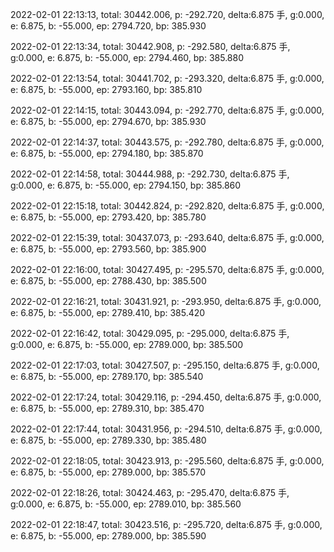 2022-02-01 22:13:13, total: 30442.006, p: -292.720, delta:6.875 手, g:0.000, e: 6.875, b: -55.000, ep: 2794.720, bp: 385.930

2022-02-01 22:13:34, total: 30442.908, p: -292.580, delta:6.875 手, g:0.000, e: 6.875, b: -55.000, ep: 2794.460, bp: 385.880

2022-02-01 22:13:54, total: 30441.702, p: -293.320, delta:6.875 手, g:0.000, e: 6.875, b: -55.000, ep: 2793.160, bp: 385.810

2022-02-01 22:14:15, total: 30443.094, p: -292.770, delta:6.875 手, g:0.000, e: 6.875, b: -55.000, ep: 2794.670, bp: 385.930

2022-02-01 22:14:37, total: 30443.575, p: -292.780, delta:6.875 手, g:0.000, e: 6.875, b: -55.000, ep: 2794.180, bp: 385.870

2022-02-01 22:14:58, total: 30444.988, p: -292.730, delta:6.875 手, g:0.000, e: 6.875, b: -55.000, ep: 2794.150, bp: 385.860

2022-02-01 22:15:18, total: 30442.824, p: -292.820, delta:6.875 手, g:0.000, e: 6.875, b: -55.000, ep: 2793.420, bp: 385.780

2022-02-01 22:15:39, total: 30437.073, p: -293.640, delta:6.875 手, g:0.000, e: 6.875, b: -55.000, ep: 2793.560, bp: 385.900

2022-02-01 22:16:00, total: 30427.495, p: -295.570, delta:6.875 手, g:0.000, e: 6.875, b: -55.000, ep: 2788.430, bp: 385.500

2022-02-01 22:16:21, total: 30431.921, p: -293.950, delta:6.875 手, g:0.000, e: 6.875, b: -55.000, ep: 2789.410, bp: 385.420

2022-02-01 22:16:42, total: 30429.095, p: -295.000, delta:6.875 手, g:0.000, e: 6.875, b: -55.000, ep: 2789.000, bp: 385.500

2022-02-01 22:17:03, total: 30427.507, p: -295.150, delta:6.875 手, g:0.000, e: 6.875, b: -55.000, ep: 2789.170, bp: 385.540

2022-02-01 22:17:24, total: 30429.116, p: -294.450, delta:6.875 手, g:0.000, e: 6.875, b: -55.000, ep: 2789.310, bp: 385.470

2022-02-01 22:17:44, total: 30431.956, p: -294.510, delta:6.875 手, g:0.000, e: 6.875, b: -55.000, ep: 2789.330, bp: 385.480

2022-02-01 22:18:05, total: 30423.913, p: -295.560, delta:6.875 手, g:0.000, e: 6.875, b: -55.000, ep: 2789.000, bp: 385.570

2022-02-01 22:18:26, total: 30424.463, p: -295.470, delta:6.875 手, g:0.000, e: 6.875, b: -55.000, ep: 2789.010, bp: 385.560

2022-02-01 22:18:47, total: 30423.516, p: -295.720, delta:6.875 手, g:0.000, e: 6.875, b: -55.000, ep: 2789.000, bp: 385.590